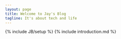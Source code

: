 ```yaml
---
layout: page
title: Welcome to Jay's Blog
tagline: It's about tech and life
---
```

{% include JB/setup %}
{% include introduction.md %}
